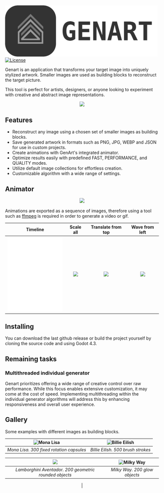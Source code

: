 <img src="imgs/GenartIconAndName.png" width=500></img>
[![License](https://img.shields.io/badge/License-MIT-blue.svg?style=flat-square)](https://github.com/FrancoYudica/Genart/blob/main/LICENSE)

Genart is an application that transforms your target image into uniquely stylized artwork.
Smaller images are used as building blocks to reconstruct the target picture.

This tool is perfect for artists, designers, or anyone looking to experiment with creative and abstract image representations.

<div align="center">

<img src="https://github.com/user-attachments/assets/93a80909-5bb0-4a7d-bca0-6a515866f7e3" width=800></img>

</div>

## Features

- Reconstruct any image using a chosen set of smaller images as building blocks.
- Save generated artwork in formats such as PNG, JPG, WEBP and JSON for use in custom projects.
- Create animations with GenArt's integrated animator.
- Optimize results easily with predefined FAST, PERFORMANCE, and QUALITY modes.
- Utilize default image collections for effortless creation.
- Customizable algorithm with a wide range of settings.

## Animator

<div align="center">
<img src="https://github.com/user-attachments/assets/bc3f2675-75ab-4b8f-9d19-9b900da3f427" width=800></img>
</div>

Animations are exported as a sequence of images, therefore using a tool such as [ffmpeg](https://www.ffmpeg.org/) is required in order to generate a video or gif.

<div align="center">

|                               Timeline                                |                               Scale all                                |                             Translate from top                             |                               Wave from left                                |
| :-------------------------------------------------------------------: | :--------------------------------------------------------------------: | :------------------------------------------------------------------------: | :-------------------------------------------------------------------------: |
| <img src="imgs/samples/animations/icecream/timeline.gif" width="200"> | <img src="imgs/samples/animations/icecream/scale_all.gif" width="200"> | <img src="imgs/samples/animations/icecream/translate_top.gif" width="200"> | <img src="imgs/samples/animations/icecream/wave_from_left.gif" width="200"> |

</div>

## Installing

You can download the last github release or build the project yourself by cloning the source code and using Godot 4.3.

## Remaining tasks

### Multithreaded individual generator

Genart prioritizes offering a wide range of creative control over raw performance. While this focus enables extensive customization, it may come at the cost of speed. Implementing multithreading within the individual generator algorithms will address this by enhancing responsiveness and overall user experience.

## Gallery

Some examples with different images as building blocks.

<div align="center">


| <img src="https://github.com/user-attachments/assets/2b24f0b4-e0cb-43d6-8619-0ec5454be19b" alt="Mona Lisa" style="object-fit: cover;"> | <img src="https://github.com/user-attachments/assets/8bac080b-9d6a-4193-a19e-3a335b2f673c" alt="Billie Eilish" style="object-fit: cover;">| 
| :------------------------------------------------------------------------------------: | :----------: |
|                        _Mona Lisa. 300 fixed rotation capsules_                        | _Billie Eilish. 500 brush strokes_ |

| <img src="https://github.com/user-attachments/assets/22099d50-b632-4ea3-a019-428ac209c54b"> | <img src="https://github.com/user-attachments/assets/8b3cb5a1-ec83-4138-9438-bc45177a0d86" alt="Milky Way" style="object-fit: cover;"> |
| :------------------------------------------------------------------------------: | :----------------------------------------------------------------------------------------: |
|              _Lamborghini Aventador. 200 geometric rounded objects_              |                                _Milky Way. 200 glow objects_                                |
| 

</div>
